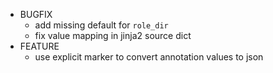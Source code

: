* BUGFIX
  * add missing default for `role_dir`
  * fix value mapping in jinja2 source dict
* FEATURE
  * use explicit marker to convert annotation values to json

